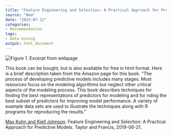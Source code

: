 ```yaml
---
title: "Feature Engineering and Selection: A Practical Approach for Predictive Models"
source: "New"
date: "2023-07-12"
categories:
- Recommendation
tags:
- Data mining
output: html_document
---
```


![Figure 1. Excerpt from webpage](http://www.pmean.com/new-images/23/feature-engineering-and-selection-01.png)

<div class="notes">

This book can be bought, but is also available for free in html format. Here is a brief description taken from the Amazon page for this book. "The process of developing predictive models includes many stages. Most resources focus on the modeling algorithms but neglect other critical aspects of the modeling process. This book describes techniques for finding the best representations of predictors for modeling and for nding the best subset of predictors for improving model performance. A variety of example data sets are used to illustrate the techniques along with R programs for reproducing the results."

[Max Kuhn and Kjell Johnson][kuh1].  Feature Engineering and Selection: A Practical Approach for Predictive Models. Taylor and Francis, 2019-06-21.

[kuh1]: https://bookdown.org/max/FES/

</div>
